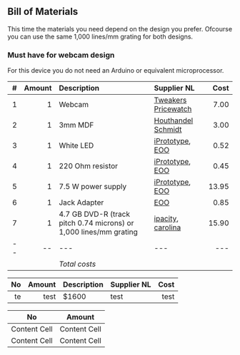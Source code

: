 ## Bill of Materials

This time the materials you need depend on the design you prefer. Ofcourse you can use the same 1,000 lines/mm grating for both designs.

### Must have for webcam design

For this device you do not need an Arduino or equivalent microprocessor.

| # | Amount | Description | Supplier NL | Cost |
| -: | ----: | :--------- | :------- | ---: |
| 1 | 1 | Webcam | [Tweakers Pricewatch](http://tweakers.net/categorie/289/webcams/producten/#filter:q1bKL0pJLXLLTM1JUbJSKijKzCpW0oEIBucXlQDFEouT4SIFqcmeQHW6hrUA) | 7.00 |
| 2 | 1 | 3mm MDF |[Houthandel Schmidt](https://www.google.com/maps/dir/Waag+Society,+Nieuwmarkt,+Amsterdam,+Netherlands/Houthandel+Schmidt,+Oudezijds+Achterburgwal+53,+1012+DB+Amsterdam,+Netherlands/@52.3732195,4.8971869,17z/data=!3m1!4b1!4m13!4m12!1m5!1m1!1s0x47c609b93deae857:0xa3c3b57e66c44946!2m2!1d4.900298!2d52.372807!1m5!1m1!1s0x47c609b901ad7703:0x6d511a1e0f5be9c2!2m2!1d4.89915!2d52.373417) | 3.00 |
| 3 | 1 | White LED | [iPrototype](https://iprototype.nl/products/components/led-lcd/ledwit), [EOO](http://www.eoo-bv.nl/index.php?_a=viewProd&productId=9088) | 0.52 |
| 4 | 1 | 220 Ohm resistor|[iPrototype](https://iprototype.nl/products/components/resistors/220R), [EOO](http://www.eoo-bv.nl/index.php?_a=viewProd&productId=5785) | 0.45 |
| 5 | 1 | 7.5 W power supply|[iPrototype](https://iprototype.nl/products/accessoires/power/adapter), [EOO](http://www.eoo-bv.nl/index.php?_a=viewProd&productId=11642) | 13.95 |
| 6 | 1 | Jack Adapter|[EOO](http://www.eoo-bv.nl/index.php?_a=viewProd&productId=14342)| 0.85 |
| 7 | 1 | 4.7 GB DVD-R (track pitch 0.74 microns) or 1,000 lines/mm grating|[ipacity](http://ipacity.biedmeer.nl/Webwinkel-Product-78540591/Folie-tralie-1000-lijnen-mm-%2815-x-30-cm%29.html), [carolina](http://www.carolina.com/physical-science-light-and-optics/diffraction-grating/755230.pr?catId=&mCat=&sCat=&ssCat=&question=diffraction+grating) | 15.90 |
| -- | -- | --- | --- | --- |
| | | *Total costs* | | |


| No | Amount | Description | Supplier NL | Cost |
| -: | -----: | :---------- | :---------- | ---: |
| te | test   | $1600       | test        | test |


No  | Amount
------------- | -------------
Content Cell  | Content Cell
Content Cell  | Content Cell